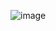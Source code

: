![image](https://user-images.githubusercontent.com/64613463/152453247-00ef6009-e4e8-4cd0-96b6-00cbab5330c1.png)
